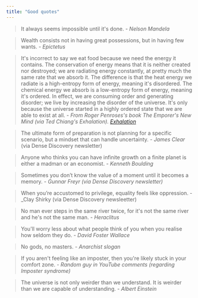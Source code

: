 ```yaml
---
title: "Good quotes"
---
```



> It always seems impossible until it's done. - _Nelson Mandela_ 


> Wealth consists not in having great possessions, but in having few wants. - _Epictetus_


>It's incorrect to say we eat food because we need the energy it contains. The conservation of energy means that it is neither created nor destroyed; we are radiating energy constantly, at pretty much the same rate that we absorb it. The difference is that the heat energy we radiate is a high-entropy form of energy, meaning it's disordered. The chemical energy we absorb is a low-entropy form of energy, meaning it's ordered. In effect, we are consuming order and generating disorder; we live by increasing the disorder of the universe. It's only because the universe started in a highly ordered state that we are able to exist at all. - _From Roger Penroses's book The Emporer's New Mind (via Ted Chiang's Exhalation). [Exhalation](projects/books/Exhalation.md)_


> The ultimate form of preparation is not planning for a specific scenario, but a mindset that can handle uncertainty. - _James Clear_ (via Dense Discovery newsletter)

> Anyone who thinks you can have infinite growth on a finite planet is either a madman or an economist. - _Kenneth Boulding_


> Sometimes you don’t know the value of a moment until it becomes a memory. - _Gunnar Freyr (via Dense Discovery newsletter)_


> When you’re accustomed to privilege, equality feels like oppression. - _Clay Shirky (via Dense Discovery newsleetter)


> No man ever steps in the same river twice, for it's not the same river and he's not the same man. - _Heraclitus_

> You'll worry less about what people think of you when you realise how seldom they do. - _David Foster Wallace_

  >No gods, no masters. - _Anarchist slogan_
  

>If you aren't feeling like an imposter, then you're likely stuck in your comfort zone. - _Random guy in YouTube comments (regarding Imposter syndrome)_

>The universe is not only weirder than we understand. It is weirder than we are capable of understanding. - _Albert Einstein_



